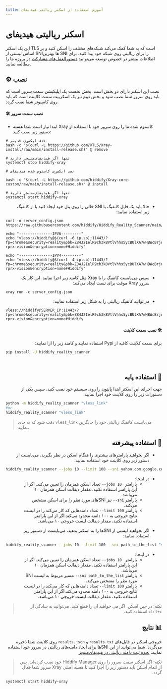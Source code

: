 ```yaml
---
title: آموزش استفاده از اسکنر ریالتی هیدیفای
---
```


# اسکنر ریالیتی هیدیفای
این یک اسکنر TLS است که به شما کمک می‌کند شبکه‌های مختلف را اسکن کنید و بر اساس لیستی از SNI‌ها بهترین SNI را برای ریالیتی روی شبکه خود پیدا کنید. برای اطلاعات بیشتر در خصوص توسعه می‌توانید [دستورالعمل‌های مشارکت](https://github.com/hiddify/Hiddify-Reality-Scanner/blob/main/CONTRIBUTING.md) در پروژه ما را مطالعه نمایید.

## ⚙️ نصب
نصب این اسکنر دارای دو بخش است. بخش نخست یک اپلیکیشن سمت سرور است که باید روی سرور شما نصب شود و بخش دوم نیز یک اسکریپت سمت کلاینت است که باید روی کامپیوتر شما نصب گردد.


#### 🛠️ نصب سمت سرور
* ابتدا نیاز است شما هسته Xray کاستوم شده ما را روی سرور خود با استفاده از دستور زیر نصب کنید:


<div dir=ltr markdown="1">
 
```
# حذف ایکس‌ری قدیمی
bash -c "$(curl -L https://github.com/XTLS/Xray-install/raw/main/install-release.sh)" @ remove 

# تنها اگر هیدیفای‌منیجر دارید
systemctl stop hiddify-xray 

# نصب ایکس‌ری کاستوم شده هیدیفای
 
bash -c "$(curl -L https://github.com/hiddify/Xray-core-custom/raw/main/install-release.sh)" @ install

# تنها اگر هیدیفای‌منیجر دارید
systemctl start hiddify-xray

```
</div>


<div dir="rtl" align="right" markdown="1">
 
* حالا باید یک فایل کانفیگ با SNI خالی را روی پنل خود ایجاد کنید یا از کانفیگ زیر استفاده نمایید:
</div>

<div dir=ltr markdown="1">
 
```
curl -o server_config.json https://raw.githubusercontent.com/hiddify/Hiddify_Reality_Scanner/main/server_config.json

echo "---------------IPV6---------"
echo "vless://hiddify@$(curl -6 ip.sb):11443/?fp=chrome&security=reality&pbk=Z84J2IelR9ch3k8VtlVhhs5ycBUlXA7wHBWcBrjqnAw&sid=6ba85179e30d4fc2&sni=www.google.com&type=tcp&flow=xtls-rprx-vision&encryption=none#Hiddify"

echo "---------------IPV4---------"
echo "vless://hiddify@$(curl -4 ip.sb):11443/?fp=chrome&security=reality&pbk=Z84J2IelR9ch3k8VtlVhhs5ycBUlXA7wHBWcBrjqnAw&sid=6ba85179e30d4fc2&sni=www.google.com&type=tcp&flow=xtls-rprx-vision&encryption=none#Hiddify"

```
</div>

<div dir="rtl" align="right" markdown="1">

* سپس می‌بایست کانفیگ را با Xray مثل کامند زیر اجرا نمایید. این کار یک سرور Xray موقت برای تست ایجاد می‌کند:
</div>


<div dir=ltr>
 
```
xray run -c server_config.json
```
</div>

<div dir="rtl" align="right" markdown="1">
 
* می‌توانید کانفیگ ریالیتی را به شکل زیر استفاده نمایید:
</div>

<div dir=ltr>
 
```
vless://hiddify@SERVER_IP:11443/?fp=chrome&security=reality&pbk=Z84J2IelR9ch3k8VtlVhhs5ycBUlXA7wHBWcBrjqnAw&sid=6ba85179e30d4fc2&sni=www.yahoo.com&type=tcp&flow=xtls-rprx-vision&encryption=none#Hiddify
```
</div>

<div dir="rtl" align="right" markdown="1">
 

#### 🛠️ نصب سمت کلاینت
برای سمت کلاینت کافیه از Pypi استفاده نمایید و کامند زیر را ارا نمایید:
</div>

<div dir=ltr markdown="1">
 
```bash
pip install -U hiddify_reality_scanner
```
</div>

<br>

<div dir="rtl" align="right" markdown="1">

## 🚀 استفاده پایه
جهت اجرای این اسکنر ابتدا [پایتون](https://www.python.org/downloads/) را روی سیستم خود نصب کنید، سپس یکی از دستورات زیر را روی کلاینت خود اجرا نمایید:
</div>

<div dir=ltr>
 
```bash
python -m hiddify_reality_scanner "vless_link"
#or
hiddify_reality_scanner "vless_link"
```
</div>

> دقت شود که به جای `vless_link` می‌بایست کانفیگ ریالیتی خود را جایگزین نمایید.

<div dir="rtl" align="right" markdown="1">
 
## 🚀 استفاده پیشرفته
* اگر بخواهید پارامترهای بیشتری را هنگام اسکن در نظر بگیرید، می‌بایست از دستور زیر روی کلاینت خود استفاده نمایید:
</div>

<div dir=ltr markdown="1">

```bash
hiddify_reality_scanner --jobs 10 --limit 100 --sni yahoo.com,google.com "vless_link"
```

</div>

<div dir="rtl" align="right" markdown="1">


- در اینجا:
  - پارامتر ` jobs 10--` تعداد اسکن همزمان را تعیین می‌کند. اگر از این پارامتر استفاده نکنید، مقدار دیفالت اسکن همزمان ۱۰ می‌باشد.
  - پارامتر `sni--` نیز SNIهای مورد نظر را برای اسکن مشخص می‌کند.
  - پارامتر `limit 100--` تعداد دامنه‌هایی که کار می‌کند را در لیست نتایج خروجی به ۱۰۰ دامنه محدود می‌کند.اگر از این پارامتر استفاده نکنید، مقدار دیفالت لیست خروجی ۱۰ می‌باشد.
 
* اگر بخواهید لیستی از SNIها را به اسکنر بدهید، می‌بایست از دستور زیر استفاده نمایید:
</div>

<div dir=ltr markdown="1">
 
 ```bash
hiddify_reality_scanner --jobs 10 --limit 100 --sni path_to_the_list "vless_link"
```

</div>

<div dir="rtl" align="right" markdown="1">
 
- در اینجا:
  - پارامتر ` jobs 10--` تعداد اسکن همزمان را تعیین می‌کند. اگر از این پارامتر استفاده نکنید، مقدار دیفالت اسکن همزمان ۱۰ می‌باشد.
  - پارامتر `sni path_to_the_list--` مسیر مربوط به لیست SNI مورد نظر را مشخص می‌کند.
  - پارامتر `limit 100--` تعداد دامنه‌هایی که کار می‌کند را در لیست نتایج خروجی به ۱۰۰ دامنه محدود می‌کند.اگر از این پارامتر استفاده نکنید، مقدار دیفالت لیست خروجی ۱۰ می‌باشد.
 
> نکته: در حین اسکن، اگر می خواهید آن را قطع کنید، می‌توانید به سادگی از `ctrl+c` استفاده کنید.

## 📊 نتایج
خروجی اسکنر در فایل‌های `results.txt` و `results.json` روی کلاینت شما ذخیره می‌گردد. شما می‌توانید از این SNIها برای ایجاد دامنه‌های ریالیتی در سرور خود استفاده نمایید. [نحوه ثبت دامنه ریالیتی در هیدیفای‌منیجر](/fa/manager/configuration-and-advanced-settings/How-to-use-Reality-on-Hiddify/)

> نکته: اگر اسکنر سمت سرور را روی Hiddify Manager خود نصب کرده‌اید، پس از اتمام اسکن باید دستور زیر را اجرا کنید تا هسته اصلی Xray سرور شما فعال گردد.

</div>

<div dir=ltr markdown="1">
 
```
systemctl start hiddify-xray
```

</div>

